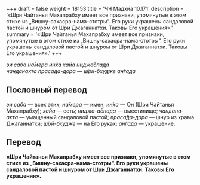 +++
draft = false
weight = 18153
title = 'ЧЧ Мадхйа 10.171'
description = '«Шри Чайтанья Махапрабху имеет все признаки, упомянутые в этом стихе из „Вишну-сахасра-нама-стотры“. Его руки украшены сандаловой пастой и шнуром от Шри Джаганнатхи. Таковы Его украшения».'
summary = '«Шри Чайтанья Махапрабху имеет все признаки, упомянутые в этом стихе из „Вишну-сахасра-нама-стотры“. Его руки украшены сандаловой пастой и шнуром от Шри Джаганнатхи. Таковы Его украшения».'
+++

_эи саба на̄мера ин̇ха хайа ниджа̄спада  
чандана̄кта праса̄да-д̣ора — ш́рӣ-бхудже ан̇гада_

## Пословный перевод

_эи_ _саба_ — всех этих; _на̄мера_ — имен; _ин̇ха_ — Он (Шри Чайтанья Махапрабху); _хайа_ — есть; _ниджа_\-_а̄спада_ — вместилище; _чандана_\-_акта_ — умащенный сандаловой пастой; _праса̄да_\-_д̣ора_ — шнур из храма Джаганнатхи; _ш́рӣ_\-_бхудже_ — на Его руках; _ан̇гада_ — украшение.

## Перевод

**«Шри Чайтанья Махапрабху имеет все признаки, упомянутые в этом стихе из „Вишну-сахасра-нама-стотры“. Его руки украшены сандаловой пастой и шнуром от Шри Джаганнатхи. Таковы Его украшения».**
